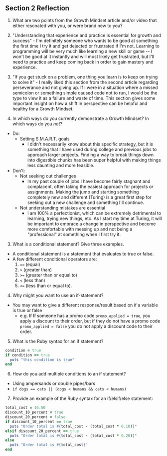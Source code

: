## Section 2 Reflection

1. What are two points from the Growth Mindset article and/or video that either resonated with you, or were brand new to you?
  1. "Understanding that experience and practice is essential for growth and success"
    - I'm definitely someone who wants to be good at something the first time I try it and get dejected or frustrated if I'm not. Learning to programming will be very much like learning a new skill or game -- I won't be good at it instantly and will most likely get frustrated, but I'll need to practice and keep coming back in order to gain mastery and experience.  
  2. "If you get stuck on a problem, one thing you learn is to keep on trying to solve it"
    - I really liked this section from the second article regarding perseverance and not giving up. If I were in a situation where a missed semicolon or something simple caused code not to run, I would be the type to view it as a failure and waste of time. This section gives some important insight on how a shift in perspective can be helpful and healthy for a Growth Mindset.

2. In which ways do you currently demonstrate a Growth Mindset? In which ways do you _not_?
  - Do:
    - Setting S.M.A.R.T. goals
      - I didn't necessarily know about this specific strategy, but it is something that I have used during college and previous jobs to approach larger projects. Finding a way to break things down into digestible chunks has been super helpful with making things less daunting and more feasible.
  - Don't:
    - Not seeking out challenges
      - In my past couple of jobs I have become fairly stagnant and complacent, often taking the easiest approach for projects or assignments. Making the jump and starting something completely new and different (Turing) is a great first step for seeking out a new challenge and something I'll continue.
    - Not understanding mistakes are essential
      - I am 100% a perfectionist, which can be extremely detrimental to learning, trying new things, etc. As I start my time at Turing, it will be important to embrace a change in perspective and become more comfortable with messing up and not being a "professional" at something when I first try it.


3. What is a conditional statement? Give three examples.
  - A conditional statement is a statement that evaluates to true or false.
  - A few different conditional operators are:
    1. `==` (equal)
    2. `>` (greater than)
    3. `>=` (greater than or equal to)
    4. `<` (less than)
    5. `<=` (less than or equal to).


4. Why might you want to use an if-statement?
  - You may want to give a different response/result based on if a variable is true or false
    - e.g. If If someone has a promo code `promo_applied = true`, you apply a discount to their order, but if they do not have a promo code `promo_applied = false` you do not apply a discount code to their order.


5. What is the Ruby syntax for an if statement?
  ```ruby
  condition = true
  if condition == true
    puts "this condition is true"
  end
  ```

6. How do you add multiple conditions to an if statement?
  - Using ampersands or double pipes/bars
  - `if dogs == cats || (dogs < humans && cats < humans)`


7. Provide an example of the Ruby syntax for an if/elsif/else statement:
  ```ruby
  total_cost = 10.50
  discount_10_percent = true
  discount_20_percent = false
  if discount_10_percent == true
    puts "Order total is #{total_cost - (total_cost * 0.10)}"
  elsif discount_20_percent == true
    puts "Order total is #{total_cost - (total_cost * 0.20)}"
  else
    puts "Order total is #{total_cost}"
  end
  ```
